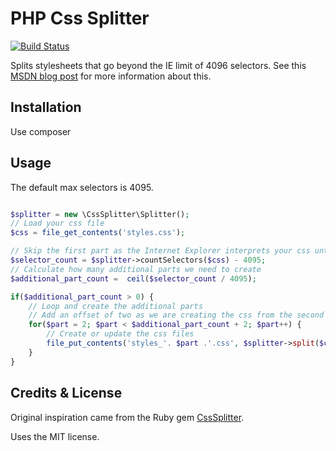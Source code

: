 PHP Css Splitter
================

[![Build Status](https://travis-ci.org/dlundgren/php-css-splitter.svg?branch=master)](https://travis-ci.org/dlundgren/php-css-splitter)

Splits stylesheets that go beyond the IE limit of 4096 selectors. See this [MSDN blog post](http://blogs.msdn.com/b/ieinternals/archive/2011/05/14/internet-explorer-stylesheet-rule-selector-import-sheet-limit-maximum.aspx) for more information about this.

## Installation

Use composer

## Usage

The default max selectors is 4095.

```php

$splitter = new \CssSplitter\Splitter();
// Load your css file
$css = file_get_contents('styles.css');

// Skip the first part as the Internet Explorer interprets your css until it reaches the limit
$selector_count = $splitter->countSelectors($css) - 4095;
// Calculate how many additional parts we need to create
$additional_part_count =  ceil($selector_count / 4095);

if($additional_part_count > 0) {
	// Loop and create the additional parts
	// Add an offset of two as we are creating the css from the second part on
	for($part = 2; $part < $additional_part_count + 2; $part++) {
		// Create or update the css files
		file_put_contents('styles_'. $part .'.css', $splitter->split($css, $part));
	}
}


```
## Credits & License

Original inspiration came from the Ruby gem [CssSplitter](https://github.com/zweilove/css_splitter).

Uses the MIT license.
